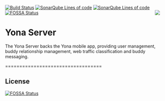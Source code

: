 [![Build Status](https://ci.dev.yona.nu/buildStatus/icon?job=server-pipeline/master)](https://ci.dev.yona.nu/job/server-pipeline/job/master/)
[![SonarQube Lines of code](https://sonar.dev.yona.nu/api/badges/measure?key=YonaServer&metric=ncloc)](http://build.dev.yona.nu:9000/dashboard/index/YonaServer)
[![SonarQube Lines of code](https://sonar.dev.yona.nu/api/badges/measure?key=YonaServer&metric=sqale_debt_ratio)](http://build.dev.yona.nu:9000/dashboard/index/YonaServer)
[![FOSSA Status](https://app.fossa.io/api/projects/git%2Bgithub.com%2Fyonadev%2Fyona-server.svg?type=shield)](https://app.fossa.io/projects/git%2Bgithub.com%2Fyonadev%2Fyona-server?ref=badge_shield)
<img align="right" src="https://www.cloudbees.com/sites/default/files/styles/large/public/Button-Built-on-CB-1.png">

Yona Server
==================================

The Yona Server backs the Yona mobile app, providing user management, buddy relationship management, web traffic classification and buddy messaging. 

==================================
## License
[![FOSSA Status](https://app.fossa.io/api/projects/git%2Bgithub.com%2Fyonadev%2Fyona-server.svg?type=large)](https://app.fossa.io/projects/git%2Bgithub.com%2Fyonadev%2Fyona-server?ref=badge_large)
